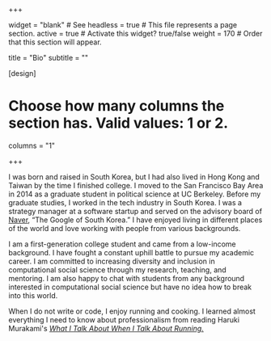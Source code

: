 +++

widget = "blank"  # See headless = true  # This file represents a page section.
active = true  # Activate this widget? true/false
weight = 170  # Order that this section will appear.

title = "Bio"
subtitle = ""

[design]
  # Choose how many columns the section has. Valid values: 1 or 2.
  columns = "1"

+++

I was born and raised in South Korea, but I had also lived in Hong Kong and Taiwan by the time I finished college. I moved to the San Francisco Bay Area in 2014 as a graduate student in political science at UC Berkeley. Before my graduate studies, I worked in the tech industry in South Korea. I was a strategy manager at a software startup and served on the advisory board of [Naver](https://en.wikipedia.org/wiki/Naver), “The Google of South Korea.” I have enjoyed living in different places of the world and love working with people from various backgrounds.

I am a first-generation college student and came from a low-income background. I have fought a constant uphill battle to pursue my academic career. I am committed to increasing diversity and inclusion in computational social science through my research, teaching, and mentoring. I am also happy to chat with students from any background interested in computational social science but have no idea how to break into this world.

When I do not write or code, I enjoy running and cooking. I learned almost everything I need to know about professionalism from reading Haruki Murakami's [*What I Talk About When I Talk About Running.*](https://www.harukimurakami.com/book/what-i-talk-about-when-i-talk-about-running-a-memoir)  

